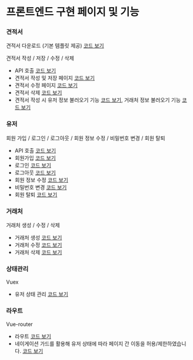 # 프론트엔드 구현 페이지 및 기능

### 견적서 
견적서 다운로드 (기본 템플릿 제공) [코드 보기](https://github.com/mtseo01/quick-quote/blob/main/front/src/utils/pdf.js)

견적서 작성 / 저장 / 수정 / 삭제 
- API 호출 [코드 보기](https://github.com/mtseo01/quick-quote/blob/main/front/src/api/quotation.js)
- 견적서 작성 및 저장 페이지 [코드 보기](https://github.com/mtseo01/quick-quote/blob/main/front/src/views/quotation/QuotationPage.vue)
- 견적서 수정 페이지 [코드 보기](https://github.com/mtseo01/quick-quote/blob/main/front/src/views/quotation/EditQuotationPage.vue)
- 견적서 삭제 [코드 보기](https://github.com/mtseo01/quick-quote/blob/6111dddef365a633386d7853f7b2cf7a0fd11228/front/src/views/quotation/QuotationListPage.vue#L66)
- 견적서 작성 시 유저 정보 불러오기 기능 [코드 보기](https://github.com/mtseo01/quick-quote/blob/6111dddef365a633386d7853f7b2cf7a0fd11228/front/src/components/quotation/ClientForm.vue#L81-L96), 거래처 정보 불러오기 기능 [코드 보기](https://github.com/mtseo01/quick-quote/blob/6111dddef365a633386d7853f7b2cf7a0fd11228/front/src/components/quotation/ClientForm.vue#L81-L96)

### 유저
회원 가입 / 로그인 / 로그아웃 / 회원 정보 수정 / 비밀번호 변경 / 회원 탈퇴
- API 호출 [코드 보기](https://github.com/mtseo01/quick-quote/blob/main/front/src/api/user.js)
- 회원가입 [코드 보기](https://github.com/mtseo01/quick-quote/blob/6111dddef365a633386d7853f7b2cf7a0fd11228/front/src/components/user/SignupForm.vue#L82)
- 로그인 [코드 보기](https://github.com/mtseo01/quick-quote/blob/6111dddef365a633386d7853f7b2cf7a0fd11228/front/src/components/user/LoginForm.vue#L41)
- 로그아웃 [코드 보기](https://github.com/mtseo01/quick-quote/blob/6111dddef365a633386d7853f7b2cf7a0fd11228/front/src/components/layout/TheHeader.vue#L75-L84)
- 회원 정보 수정 [코드 보기](https://github.com/mtseo01/quick-quote/blob/6111dddef365a633386d7853f7b2cf7a0fd11228/front/src/components/user/EditForm.vue#L76-L98)
- 비밀번호 변경 [코드 보기](https://github.com/mtseo01/quick-quote/blob/6111dddef365a633386d7853f7b2cf7a0fd11228/front/src/components/user/EditPasswordForm.vue#L61-L85)
- 회원 탈퇴 [코드 보기](https://github.com/mtseo01/quick-quote/blob/6111dddef365a633386d7853f7b2cf7a0fd11228/front/src/components/user/DeleteForm.vue#L49-L70)

### 거래처
거래처 생성 / 수정 / 삭제
- 거래처 생성 [코드 보기](https://github.com/mtseo01/quick-quote/blob/main/front/src/components/client/CreateForm.vue)
- 거래처 수정 [코드 보기](https://github.com/mtseo01/quick-quote/blob/main/front/src/components/client/EditForm.vue)
- 거래처 삭제 [코드 보기](https://github.com/mtseo01/quick-quote/blob/main/front/src/components/client/GetClients.vue#L52-L77)


### 상태관리
Vuex
- 유저 상태 관리 [코드 보기](https://github.com/mtseo01/quick-quote/blob/main/front/src/store/index.js)
### 라우트
Vue-router
- 라우트 [코드 보기](https://github.com/mtseo01/quick-quote/blob/main/front/src/router/index.js)
- 네이게이션 가드를 활용해 유저 상태에 따라 페이지 간 이동을 허용/제한하였습니다. [코드 보기](https://github.com/mtseo01/quick-quote/blob/3094492d73da00d8d5623498ae7ccc25110ed77b/front/src/router/index.js#L98-L111)
